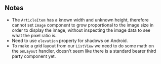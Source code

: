 ## Notes
* The ```ArticleItem``` has a known width and unknown height, therefore cannot set ```Image``` component to
grow proportional to the image size in order to display the image, without inspecting the image data to see
what the pixel ratio is.
* Need to use ```elevation``` property for shadows on Android.
* To make a grid layout from our ```ListView``` we need to do some math on the ```onLayout``` handler, doesn't seem like there is a standard bearer third party component yet.
